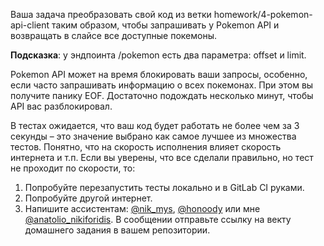 Ваша задача преобразовать свой код из ветки homework/4-pokemon-api-client таким образом, чтобы запрашивать у Pokemon API и возвращать в слайсе все доступные покемоны.

**Подсказка**: у эндпоинта /pokemon есть два параметра: offset и limit.

Pokemon API может на время блокировать ваши запросы, особенно, если часто запрашивать информацию о всех покемонах. При этом вы получите панику EOF. Достаточно подождать несколько минут, чтобы API вас разблокировал.

В тестах ожидается, что ваш код будет работать не более чем за 3 секунды – это значение выбрано как самое лучшее из множества тестов. Понятно, что на скорость исполнения влияет скорость интернета и т.п. Если вы уверены, что все сделали правильно, но тест не проходит по скорости, то:

1. Попробуйте перезапустить тесты локально и в GitLab CI руками.
2. Попробуйте другой интернет.
3. Напишите ассистентам: [@nik_mys](https://t.me/nik_mys), [@honoody](https://t.me/honoody) или мне [@anatolio_nikiforidis](https://t.me/anatolio_nikiforidis). В сообщении отправьте ссылку на векту домашнего задания в вашем репозитории. 
